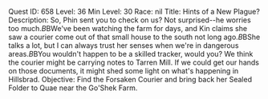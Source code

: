 Quest ID: 658
Level: 36
Min Level: 30
Race: nil
Title: Hints of a New Plague?
Description: So, Phin sent you to check on us? Not surprised--he worries too much.$B$BWe've been watching the farm for days, and Kin claims she saw a courier come out of that small house to the south not long ago.$B$BShe talks a lot, but I can always trust her senses when we're in dangerous areas.$B$BYou wouldn't happen to be a skilled tracker, would you? We think the courier might be carrying notes to Tarren Mill. If we could get our hands on those documents, it might shed some light on what's happening in Hillsbrad.
Objective: Find the Forsaken Courier and bring back her Sealed Folder to Quae near the Go'Shek Farm.
